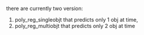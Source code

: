 there are currently two version:
1. poly_reg_singleobjt that predicts only 1 obj at time,
2. poly_reg_multiobjt that predicts only 2 obj at time
